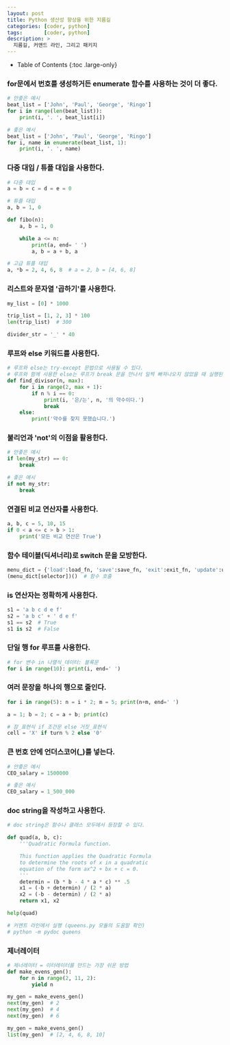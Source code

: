 ```yaml
---
layout: post
title: Python 생산성 향상을 위한 지름길
categories: [coder, python]
tags:       [coder, python]
description: >
  지름길, 커맨드 라인, 그리고 패키지
---
```

- Table of Contents
{:toc .large-only}

### for문에서 번호를 생성하거든 enumerate 함수를 사용하는 것이 더 좋다.
```python
# 안좋은 예시
beat_list = ['John', 'Paul', 'George', 'Ringo']
for i in range(len(beat_list)):
    print(i, '. ', beat_list[i])

# 좋은 예시
beat_list = ['John', 'Paul', 'George', 'Ringo']
for i, name in enumerate(beat_list, 1):
    print(i, '. ', name)
```

### 다중 대입 / 튜플 대입을 사용한다.
```python
# 다중 대입
a = b = c = d = e = 0

# 튜플 대입
a, b = 1, 0

def fibo(n):
    a, b = 1, 0

    while a <= n:
        print(a, end= ' ')
        a, b = a + b, a

# 고급 튜플 대입
a, *b = 2, 4, 6, 8  # a = 2, b = [4, 6, 8]
```

### 리스트와 문자열 '곱하기'를 사용한다.
```python
my_list = [0] * 1000

trip_list = [1, 2, 3] * 100
len(trip_list)  # 300

divider_str = '_' * 40
```

### 루프와 else 키워드를 사용한다.
```python
# 루프와 else는 try-except 문법으로 사용될 수 있다.
# 루프와 함께 사용한 else는 루프가 break 문을 만나서 일찍 빠져나오지 않았을 때 실행된다.
def find_divisor(n, max):
    for i in range(2, max + 1):
        if n % i == 0:
            print(i, '은/는', n, '의 약수이다.')
            break
    else:
        print('약수를 찾지 못했습니다.')
```

### 불리언과 'not'의 이점을 활용한다.
```python
# 안좋은 예시
if len(my_str) == 0:
    break

# 좋은 예시
if not my_str:
    break
```

### 연결된 비교 연산자를 사용한다.
```python
a, b, c = 5, 10, 15
if 0 < a <= c > b > 1:
    print('모든 비교 연산은 True')
```

### 함수 테이블(딕셔너리)로 switch 문을 모방한다.
```python
menu_dict = {'load':load_fn, 'save':save_fn, 'exit':exit_fn, 'update':update_fn}
(menu_dict[selector])()  # 함수 호출
```

### is 연산자는 정확하게 사용한다.
```python
s1 = 'a b c d e f'
s2 = 'a b c' + ' d e f'
s1 == s2  # True
s1 is s2  # False
```

### 단일 행 for 루프를 사용한다.
```python
# for 변수 in 나열식_데이터: 블록문
for i in range(10): print(i, end=' ')
```

### 여러 문장을 하나의 행으로 줄인다.
```python
for i in range(5): n = i * 2; m = 5; print(n+m, end=' ')

a = 1; b = 2; c = a + b; print(c)

# 참_표현식 if 조건문 else 거짓_표현식
cell = 'X' if turn % 2 else '0'
```

### 큰 번호 안에 언더스코어(_)를 넣는다.
```python
# 안좋은 예시
CEO_salary = 1500000

# 좋은 예시
CEO_salary = 1_500_000
```

### doc string을 작성하고 사용한다.
```python
# doc string은 함수나 클래스 모두에서 등장할 수 있다.

def quad(a, b, c):
    '''Quadratic Formula function.

    This function applies the Quadratic Formula
    to determine the roots of x in a quadratic
    equation of the form ax^2 + bx + c = 0.
    '''
    determin = (b * b - 4 * a * c) ** .5
    x1 = (-b + determin) / (2 * a)
    x2 = (-b - determin) / (2 * a)
    return x1, x2

help(quad)

# 커멘트 라인에서 실행 (queens.py 모듈의 도움말 확인)
# python -m pydoc queens
```

### 제너레이터
```python
# 제너레이터 = 이터레이터를 만드는 가장 쉬운 방법
def make_evens_gen():
    for n in range(2, 11, 2):
        yield n

my_gen = make_evens_gen()
next(my_gen)  # 2
next(my_gen)  # 4
next(my_gen)  # 6

my_gen = make_evens_gen()
list(my_gen)  # [2, 4, 6, 8, 10]
```
